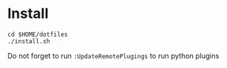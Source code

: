 # Install

```
cd $HOME/dotfiles
./install.sh
```

Do not forget to run `:UpdateRemotePlugings` to run python plugins

